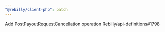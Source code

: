 ```yaml
---
"@rebilly/client-php": patch
---
```


Add PostPayoutRequestCancellation operation Rebilly/api-definitions#1798
